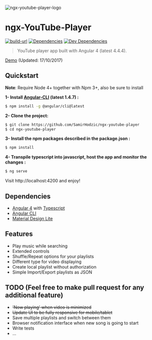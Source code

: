 ![ngx-youtube-player-logo](https://raw.githubusercontent.com/SamirHodzic/ngx-youtube-player/master/src/assets/logo_git.png)

# ngx-YouTube-Player
[![build-url][build-url-svg]][build-url]
[![Dependencies][dependencies]][dependencies-url]
[![Dev Dependencies][dev-dependencies]][dev-dependencies-url]

> YouTube player app built with Angular 4 (latest 4.4.4).

[Demo](https://samirhodzic.github.io/ngx-youtube-player) (Updated: 17/10/2017)

## Quickstart

**Note**: Require Node 4+ together with Npm 3+, also be sure to install

**1- Install [Angular-CLI](https://github.com/angular/angular-cli) (latest 1.4.7) :**

```bash
$ npm install -g @angular/cli@latest
```

**2- Clone the project:**

```bash
$ git clone https://github.com/SamirHodzic/ngx-youtube-player
$ cd ngx-youtube-player
```

**3- Install the npm packages described in the package.json :**

```bash
$ npm install
```

**4- Transpile typescript into javascript, host the app and monitor the changes :**

```bash
$ ng serve
```

Visit http://localhost:4200 and enjoy!

## Dependencies
- [Angular 4](https://angular.io/) with [Typescript](https://www.typescriptlang.org/)
- [Angular CLI](https://cli.angular.io/)
- [Material Design Lite](https://github.com/google/material-design-lite/)

## Features
- Play music while searching
- Extended controls
- Shuffle/Repeat options for your playlists
- Different type for video displaying
- Create local playlist without authorization
- Simple Import/Export playlists as JSON

## TODO (Feel free to make pull request for any additional feature)
- ~~'Now playing' when video is minimized~~
- ~~Update UI to be fully responsive for mobile/tablet~~
- Save multiple playlists and switch between them
- Browser notification interface when new song is going to start
- Write tests
- ...


[dependencies]: https://david-dm.org/samirhodzic/ngx-youtube-player.svg
[dependencies-url]: https://david-dm.org/samirhodzic/ngx-youtube-player
[dev-dependencies]: https://david-dm.org/samirhodzic/ngx-youtube-player/dev-status.svg
[dev-dependencies-url]: https://david-dm.org/samirhodzic/ngx-youtube-player?type=dev
[build-url]: https://travis-ci.org/SamirHodzic/ngx-youtube-player
[build-url-svg]: https://travis-ci.org/SamirHodzic/ngx-youtube-player.svg?branch=master
